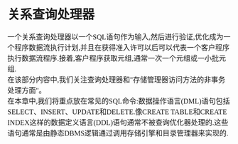 # 关系查询处理器
<font face="微软雅黑" size="3px">

一个关系查询处理器以一个SQL语句作为输入,然后进行验证,优化成为一个程序数据流执行计划,并且在获得准入许可以后可以代表一个客户程序执行数据流程序.接着,客户程序获取元组,通常一次一个元组或一小批元组.  
在该部分内容中,我们关注查询处理器和"存储管理器访问方法的非事务处理方面"。  
在本章中,我们将重点放在常见的SQL命令:数据操作语言(DML)语句包括SELECT、INSERT、UPDATE和DELETE.像CREATE TABLE和CREATE INDEX这样的数据定义语言(DDL)语句通常不被查询优化器处理的.这些语句通常是由静态DBMS逻辑通过调用存储引擎和目录管理器来实现的.
